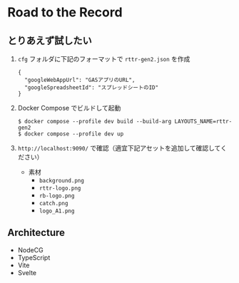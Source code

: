 # Road to the Record

## とりあえず試したい

1. `cfg` フォルダに下記のフォーマットで `rttr-gen2.json` を作成

   ```
   {
     "googleWebAppUrl": "GASアプリのURL",
     "googleSpreadsheetId": "スプレッドシートのID"
   }
   ```

2. Docker Compose でビルドして起動

   ```
   $ docker compose --profile dev build --build-arg LAYOUTS_NAME=rttr-gen2
   $ docker compose --profile dev up
   ```

3. `http://localhost:9090/` で確認（適宜下記アセットを追加して確認してください）
   - 素材
     - `background.png`
     - `rttr-logo.png`
     - `rb-logo.png`
     - `catch.png`
     - `logo_A1.png`

## Architecture

- NodeCG
- TypeScript
- Vite
- Svelte
